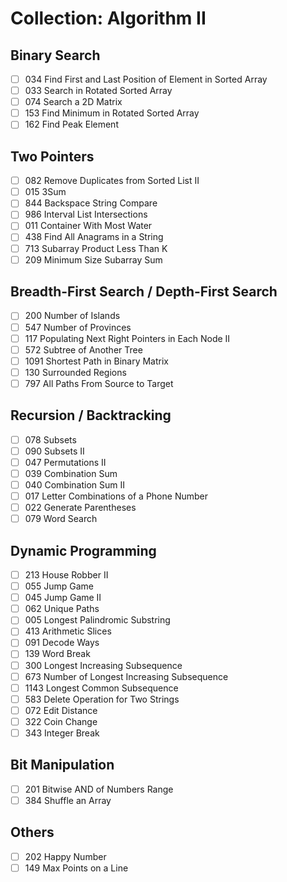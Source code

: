 # Collection: Algorithm II

## Binary Search

- [ ] 034 Find First and Last Position of Element in Sorted Array
- [ ] 033 Search in Rotated Sorted Array
- [ ] 074 Search a 2D Matrix
- [ ] 153 Find Minimum in Rotated Sorted Array
- [ ] 162 Find Peak Element

## Two Pointers

- [ ] 082 Remove Duplicates from Sorted List II
- [ ] 015 3Sum
- [ ] 844 Backspace String Compare
- [ ] 986 Interval List Intersections
- [ ] 011 Container With Most Water
- [ ] 438 Find All Anagrams in a String
- [ ] 713 Subarray Product Less Than K
- [ ] 209 Minimum Size Subarray Sum

## Breadth-First Search / Depth-First Search

- [ ] 200 Number of Islands
- [ ] 547 Number of Provinces
- [ ] 117 Populating Next Right Pointers in Each Node II
- [ ] 572 Subtree of Another Tree
- [ ] 1091 Shortest Path in Binary Matrix
- [ ] 130 Surrounded Regions
- [ ] 797 All Paths From Source to Target

## Recursion / Backtracking

- [ ] 078 Subsets
- [ ] 090 Subsets II
- [ ] 047 Permutations II
- [ ] 039 Combination Sum
- [ ] 040 Combination Sum II
- [ ] 017 Letter Combinations of a Phone Number
- [ ] 022 Generate Parentheses
- [ ] 079 Word Search

## Dynamic Programming

- [ ] 213 House Robber II
- [ ] 055 Jump Game
- [ ] 045 Jump Game II
- [ ] 062 Unique Paths
- [ ] 005 Longest Palindromic Substring
- [ ] 413 Arithmetic Slices
- [ ] 091 Decode Ways
- [ ] 139 Word Break
- [ ] 300 Longest Increasing Subsequence
- [ ] 673 Number of Longest Increasing Subsequence
- [ ] 1143 Longest Common Subsequence
- [ ] 583 Delete Operation for Two Strings
- [ ] 072 Edit Distance
- [ ] 322 Coin Change
- [ ] 343 Integer Break

## Bit Manipulation

- [ ] 201 Bitwise AND of Numbers Range
- [ ] 384 Shuffle an Array

## Others

- [ ] 202 Happy Number
- [ ] 149 Max Points on a Line